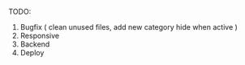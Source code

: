 TODO:

1. Bugfix (
   clean unused files,
   add new category hide when active
   )
2. Responsive
3. Backend
4. Deploy
